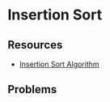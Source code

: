 # Insertion Sort

## Resources

- [Insertion Sort Algorithm](https://www.programiz.com/dsa/insertion-sort)

## Problems
